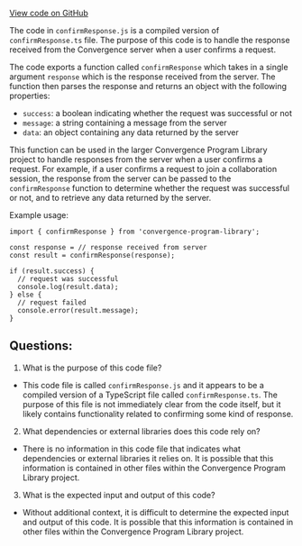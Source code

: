 [View code on GitHub](https://github.com/convergence-rfq/convergence-program-library/rfq/js/generated/instructions/confirmResponse.js.map)

The code in `confirmResponse.js` is a compiled version of `confirmResponse.ts` file. The purpose of this code is to handle the response received from the Convergence server when a user confirms a request. 

The code exports a function called `confirmResponse` which takes in a single argument `response` which is the response received from the server. The function then parses the response and returns an object with the following properties:
- `success`: a boolean indicating whether the request was successful or not
- `message`: a string containing a message from the server
- `data`: an object containing any data returned by the server

This function can be used in the larger Convergence Program Library project to handle responses from the server when a user confirms a request. For example, if a user confirms a request to join a collaboration session, the response from the server can be passed to the `confirmResponse` function to determine whether the request was successful or not, and to retrieve any data returned by the server.

Example usage:
```
import { confirmResponse } from 'convergence-program-library';

const response = // response received from server
const result = confirmResponse(response);

if (result.success) {
  // request was successful
  console.log(result.data);
} else {
  // request failed
  console.error(result.message);
}
```
## Questions: 
 1. What is the purpose of this code file?
- This code file is called `confirmResponse.js` and it appears to be a compiled version of a TypeScript file called `confirmResponse.ts`. The purpose of this file is not immediately clear from the code itself, but it likely contains functionality related to confirming some kind of response.

2. What dependencies or external libraries does this code rely on?
- There is no information in this code file that indicates what dependencies or external libraries it relies on. It is possible that this information is contained in other files within the Convergence Program Library project.

3. What is the expected input and output of this code?
- Without additional context, it is difficult to determine the expected input and output of this code. It is possible that this information is contained in other files within the Convergence Program Library project.